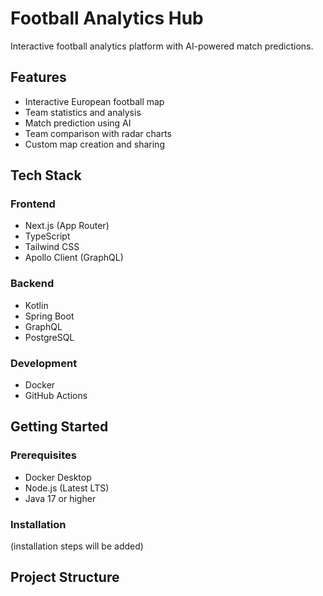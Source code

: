 # Football Analytics Hub

Interactive football analytics platform with AI-powered match predictions.

## Features

- Interactive European football map
- Team statistics and analysis
- Match prediction using AI
- Team comparison with radar charts
- Custom map creation and sharing

## Tech Stack

### Frontend
- Next.js (App Router)
- TypeScript
- Tailwind CSS
- Apollo Client (GraphQL)

### Backend
- Kotlin
- Spring Boot
- GraphQL
- PostgreSQL

### Development
- Docker
- GitHub Actions

## Getting Started

### Prerequisites
- Docker Desktop
- Node.js (Latest LTS)
- Java 17 or higher

### Installation
(installation steps will be added)

## Project Structure
